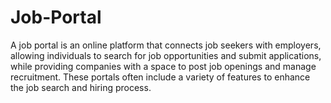 # Job-Portal
A job portal is an online platform that connects job seekers with employers, allowing individuals to search for job opportunities and submit applications, while providing companies with a space to post job openings and manage recruitment. These portals often include a variety of features to enhance the job search and hiring process.

